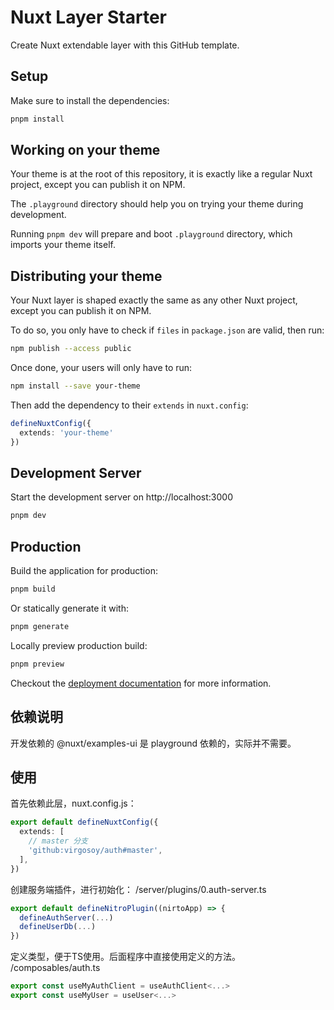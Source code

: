 # Nuxt Layer Starter

Create Nuxt extendable layer with this GitHub template.

## Setup

Make sure to install the dependencies:

```bash
pnpm install
```

## Working on your theme

Your theme is at the root of this repository, it is exactly like a regular Nuxt project, except you can publish it on NPM.

The `.playground` directory should help you on trying your theme during development.

Running `pnpm dev` will prepare and boot `.playground` directory, which imports your theme itself.

## Distributing your theme

Your Nuxt layer is shaped exactly the same as any other Nuxt project, except you can publish it on NPM.

To do so, you only have to check if `files` in `package.json` are valid, then run:

```bash
npm publish --access public
```

Once done, your users will only have to run:

```bash
npm install --save your-theme
```

Then add the dependency to their `extends` in `nuxt.config`:

```ts
defineNuxtConfig({
  extends: 'your-theme'
})
```

## Development Server

Start the development server on http://localhost:3000

```bash
pnpm dev
```

## Production

Build the application for production:

```bash
pnpm build
```

Or statically generate it with:

```bash
pnpm generate
```

Locally preview production build:

```bash
pnpm preview
```

Checkout the [deployment documentation](https://nuxt.com/docs/getting-started/deployment) for more information.

## 依赖说明

开发依赖的 @nuxt/examples-ui 是 playground 依赖的，实际并不需要。

## 使用

首先依赖此层，nuxt.config.js：
```ts
export default defineNuxtConfig({
  extends: [
    // master 分支
    'github:virgosoy/auth#master',
  ],
})
```

创建服务端插件，进行初始化：
/server/plugins/0.auth-server.ts
```ts
export default defineNitroPlugin((nirtoApp) => {
  defineAuthServer(...)
  defineUserDb(...)
})
```

定义类型，便于TS使用。后面程序中直接使用定义的方法。
/composables/auth.ts
```ts
export const useMyAuthClient = useAuthClient<...>
export const useMyUser = useUser<...>
```


